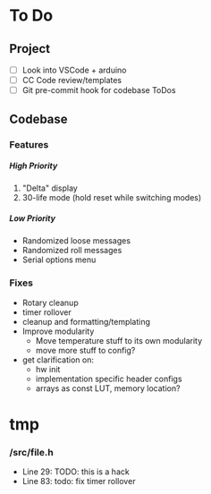 # To Do

## Project

- [ ] Look into VSCode + arduino 
- [ ] CC Code review/templates 
- [ ] Git pre-commit hook for codebase ToDos

## Codebase

### Features

##### High Priority

1. "Delta" display
2. 30-life mode (hold reset while switching modes)

##### Low Priority

- Randomized loose messages
- Randomized roll messages
- Serial options menu

### Fixes

- Rotary cleanup
- timer rollover
- cleanup and formatting/templating
- Improve modularity
  - Move temperature stuff to its own modularity
  - move more stuff to config?
- get clarification on:
  - hw init
  - implementation specific header configs
  - arrays as const LUT, memory location?

# tmp



### /src/file.h

- Line 29: TODO: this is a hack
- Line 83: todo: fix timer rollover